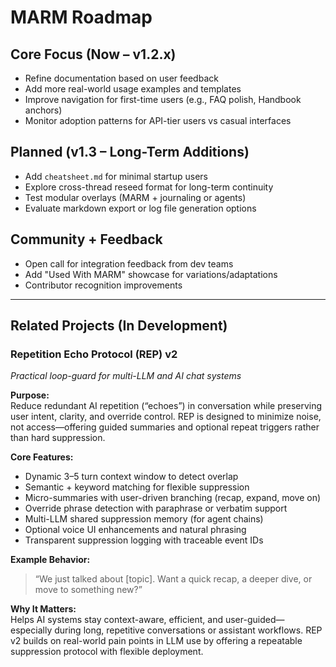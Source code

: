 # MARM Roadmap

## Core Focus (Now – v1.2.x)
- Refine documentation based on user feedback
- Add more real-world usage examples and templates
- Improve navigation for first-time users (e.g., FAQ polish, Handbook anchors)
- Monitor adoption patterns for API-tier users vs casual interfaces

## Planned (v1.3 – Long-Term Additions)
- Add `cheatsheet.md` for minimal startup users
- Explore cross-thread reseed format for long-term continuity
- Test modular overlays (MARM + journaling or agents)
- Evaluate markdown export or log file generation options

## Community + Feedback
- Open call for integration feedback from dev teams
- Add "Used With MARM" showcase for variations/adaptations
- Contributor recognition improvements

---
## Related Projects (In Development)

### Repetition Echo Protocol (REP) v2  
*Practical loop-guard for multi-LLM and AI chat systems*

**Purpose:**  
Reduce redundant AI repetition (“echoes”) in conversation while preserving user intent, clarity, and override control. REP is designed to minimize noise, not access—offering guided summaries and optional repeat triggers rather than hard suppression.

**Core Features:**  
- Dynamic 3–5 turn context window to detect overlap  
- Semantic + keyword matching for flexible suppression  
- Micro-summaries with user-driven branching (recap, expand, move on)  
- Override phrase detection with paraphrase or verbatim support  
- Multi-LLM shared suppression memory (for agent chains)  
- Optional voice UI enhancements and natural phrasing  
- Transparent suppression logging with traceable event IDs

**Example Behavior:**  
> “We just talked about [topic]. Want a quick recap, a deeper dive, or move to something new?”

**Why It Matters:**  
Helps AI systems stay context-aware, efficient, and user-guided—especially during long, repetitive conversations or assistant workflows. REP v2 builds on real-world pain points in LLM use by offering a repeatable suppression protocol with flexible deployment.

